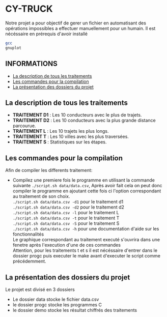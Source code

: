 # CY-TRUCK

Notre projet a pour objectif de gerer un fichier en automatisant des opérations impossibles a effectuer manuellement pour un humain. Il est nécéssaire en prérequis d'avoir installé 
```bash
gcc
gnuplot
```
## INFORMATIONS

 - [La description de tous les traitements](#la-description-de-tous-les-traitements)
 - [Les commandes pour la compilation](#Les-commandes-pour-la-compilation)  
 - [La présentation des dossiers du projet ](#La-présentation-des-dossiers-du-projet)

## La description de tous les traitements

- **TRAITEMENT D1** : Les 10 conducteurs avec le plus de trajets.
- **TRAITEMENT D2** : Les 10 conducteurs avec la plus grande distance parcourue.
- **TRAITEMENT L**  :    Les 10 trajets les plus longs.
- **TRAITEMENT T** : Les 10 villes avec les plus traversées.
- **TRAITEMENT S** : Statistiques sur les étapes.
## Les commandes pour la compilation

Afin de compiler les differents traitement: 

- Compilez une premiere fois le programme en utilisant la commande suivante `./script.sh data/data.csv`, Après avoir fait cela on peut donc compiler le programme en ajoutant cette fois ci l'option correspondant au traitement de son choix.  
`./script.sh data/data.csv -d1` pour le traitement d1  
`./script.sh data/data.csv -d2` pour le traitement d2  
`./script.sh data/data.csv -l` pour le traitement L  
`./script.sh data/data.csv -t` pour le traitement T  
`./script.sh data/data.csv -S` pour le traitement S  
`./script.sh data/data.csv -h` pour une documentation d'aide sur les fonctionnalités          
Le graphique correspondant au traitement executé s'ouvrira dans une fenetre après l'execution d'une de ces commandes  
Attention, pour les traitements t et s il est nécéssaire d'entrer dans le dossier progc puis executer le make avant d'executer le script comme précédemment.


## La présentation des dossiers du projet

Le projet est divisé en 3 dossiers  

 - Le dossier data stocke le fichier data.csv
 - le dossier progc stocke les programmes C
 - le dossier demo  stocke les résultat chiffrés des traitements
